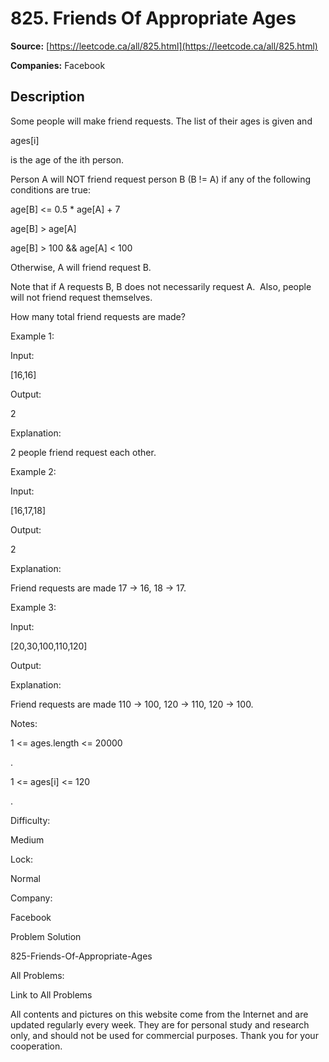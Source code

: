 # 825. Friends Of Appropriate Ages

**Source:** [https://leetcode.ca/all/825.html](https://leetcode.ca/all/825.html)

**Companies:** Facebook

## Description

Some people will make friend requests. The list of their ages is given and

ages[i]

is
        the age of the ith person.

Person A will NOT friend request person B (B != A) if any of the following conditions are
        true:

age[B] <= 0.5 * age[A] + 7

age[B] > age[A]

age[B] > 100 && age[A] < 100

Otherwise, A will friend request B.

Note that if A requests B, B does not necessarily request A.  Also, people will not
        friend request themselves.

How many total friend requests are made?

Example 1:

Input:

[16,16]

Output:

2

Explanation:

2 people friend request each other.

Example 2:

Input:

[16,17,18]

Output:

2

Explanation:

Friend requests are made 17 -> 16, 18 -> 17.

Example 3:

Input:

[20,30,100,110,120]

Output:

Explanation:

Friend requests are made 110 -> 100, 120 -> 110, 120 -> 100.

Notes:

1 <= ages.length <= 20000

.

1 <= ages[i] <= 120

.

Difficulty:

Medium

Lock:

Normal

Company:

Facebook

Problem Solution

825-Friends-Of-Appropriate-Ages

All Problems:

Link to All Problems

All contents and pictures on this website come from the Internet and are updated regularly every week. They are for personal study and research only, and should not be used for commercial purposes. Thank you for your cooperation.

